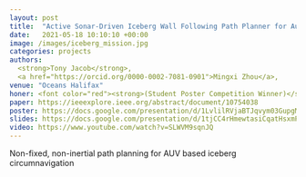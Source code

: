 ```yaml
---
layout: post
title:  "Active Sonar-Driven Iceberg Wall Following Path Planner for Autonomous Underwater Vehicles"
date:   2021-05-18 10:10:10 +00:00
image: /images/iceberg_mission.jpg
categories: projects
authors: 
  <strong>Tony Jacob</strong>,
  <a href="https://orcid.org/0000-0002-7081-0901">Mingxi Zhou</a>,
venue: "Oceans Halifax"
honer: <font color="red"><strong>(Student Poster Competition Winner)</strong></font> 
paper: https://ieeexplore.ieee.org/abstract/document/10754038
poster: https://docs.google.com/presentation/d/1LvlilRVjaBTJqvym03GupgMD-LbXCYv-/edit#slide=id.g2ef8810c952_0_119
slides: https://docs.google.com/presentation/d/1tjCC4rHmewtasiCqatHsxmPGIl4x2zx37ba_vnKElNM/edit#slide=id.p
video: https://www.youtube.com/watch?v=SLWVM9sqnJQ
---
```

Non-fixed, non-inertial path planning for AUV based iceberg circumnavigation
